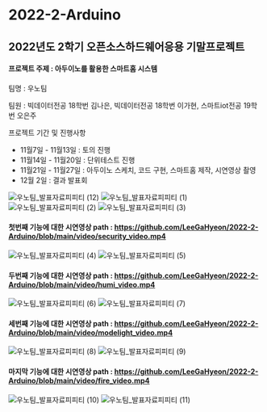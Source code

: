 # 2022-2-Arduino

## 2022년도 2학기 오픈소스하드웨어응용 기말프로젝트

#### 프로젝트 주제 : 아두이노를 활용한 스마트홈 시스템

팀명 : 우노팀 

팀원 : 빅데이터전공 18학번 김나은, 빅데이터전공 18학번 이가현, 스마트iot전공 19학번 오은주 

프로젝트 기간 및 진행사항 
- 11월7일 - 11월13일 : 토의 진행
- 11월14일 - 11월20일 : 단위테스트 진행 
- 11월21일 - 11월27일 : 아두이노 스케치, 코드 구현, 스마트홈 제작, 시연영상 촬영
- 12월 2일 : 결과 발표회 

![우노팀_발표자료피피티 (12)](https://user-images.githubusercontent.com/50908451/205242861-0ddc3faf-0103-423a-98e4-371f4196529b.png)
![우노팀_발표자료피피티 (1)](https://user-images.githubusercontent.com/50908451/205243042-a4c93ca5-750b-4c2e-bb24-596c856166d4.png)
![우노팀_발표자료피피티 (2)](https://user-images.githubusercontent.com/50908451/205243050-d325ac14-f885-44df-8f02-366397ca38f5.png)
![우노팀_발표자료피피티 (3)](https://user-images.githubusercontent.com/50908451/205243055-4e9720b1-faed-47ce-96bd-7db00b16ac98.png)

#### 첫번째 기능에 대한 시연영상 path : https://github.com/LeeGaHyeon/2022-2-Arduino/blob/main/video/security_video.mp4

![우노팀_발표자료피피티 (4)](https://user-images.githubusercontent.com/50908451/205243061-8dc51106-5451-427c-8959-a211f8c2d144.png)
![우노팀_발표자료피피티 (5)](https://user-images.githubusercontent.com/50908451/205243068-906ae331-3491-4e13-9e7a-4e892ebea9da.png)

#### 두번째 기능에 대한 시연영상 path : https://github.com/LeeGaHyeon/2022-2-Arduino/blob/main/video/humi_video.mp4

![우노팀_발표자료피피티 (6)](https://user-images.githubusercontent.com/50908451/205243104-808f4ae3-6d7b-4217-8e8e-dea33b571e13.png)
![우노팀_발표자료피피티 (7)](https://user-images.githubusercontent.com/50908451/205243115-34647c2c-de69-4321-b86d-887d0d3c8b7a.png)

#### 세번째 기능에 대한 시연영상 path : https://github.com/LeeGaHyeon/2022-2-Arduino/blob/main/video/modelight_video.mp4

![우노팀_발표자료피피티 (8)](https://user-images.githubusercontent.com/50908451/205243131-0274523e-e841-41bc-8448-55aca4482aa4.png)
![우노팀_발표자료피피티 (9)](https://user-images.githubusercontent.com/50908451/205243140-931aba3c-41ab-45f3-906c-e6f64fe8c431.png)

#### 마지막 기능에 대한 시연영상 path : https://github.com/LeeGaHyeon/2022-2-Arduino/blob/main/video/fire_video.mp4

![우노팀_발표자료피피티 (10)](https://user-images.githubusercontent.com/50908451/205243149-6cdb0e15-e052-45b9-b2a9-9d06cedc3ad4.png)
![우노팀_발표자료피피티 (11)](https://user-images.githubusercontent.com/50908451/205243159-73cdbf6b-6c97-4f4b-815c-dd5c8fbba6f0.png)

